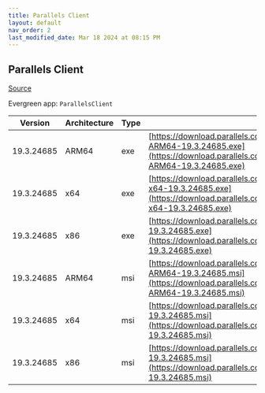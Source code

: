 ```yaml
---
title: Parallels Client
layout: default
nav_order: 2
last_modified_date: Mar 18 2024 at 08:15 PM
---
```


## Parallels Client

[Source](https://www.parallels.com/products/ras/download/links/)

Evergreen app: `ParallelsClient`

| Version    | Architecture | Type | URI                                                                                                                                                                                  |
| ---------- | ------------ | ---- | ------------------------------------------------------------------------------------------------------------------------------------------------------------------------------------ |
| 19.3.24685 | ARM64        | exe  | [https://download.parallels.com/ras/v19/19.3.2.24685/RASClient_Basic-ARM64-19.3.24685.exe](https://download.parallels.com/ras/v19/19.3.2.24685/RASClient_Basic-ARM64-19.3.24685.exe) |
| 19.3.24685 | x64          | exe  | [https://download.parallels.com/ras/v19/19.3.2.24685/RASClient_Basic-x64-19.3.24685.exe](https://download.parallels.com/ras/v19/19.3.2.24685/RASClient_Basic-x64-19.3.24685.exe)     |
| 19.3.24685 | x86          | exe  | [https://download.parallels.com/ras/v19/19.3.2.24685/RASClient_Basic-19.3.24685.exe](https://download.parallels.com/ras/v19/19.3.2.24685/RASClient_Basic-19.3.24685.exe)             |
| 19.3.24685 | ARM64        | msi  | [https://download.parallels.com/ras/v19/19.3.2.24685/RASClient-ARM64-19.3.24685.msi](https://download.parallels.com/ras/v19/19.3.2.24685/RASClient-ARM64-19.3.24685.msi)             |
| 19.3.24685 | x64          | msi  | [https://download.parallels.com/ras/v19/19.3.2.24685/RASClient-x64-19.3.24685.msi](https://download.parallels.com/ras/v19/19.3.2.24685/RASClient-x64-19.3.24685.msi)                 |
| 19.3.24685 | x86          | msi  | [https://download.parallels.com/ras/v19/19.3.2.24685/RASClient-19.3.24685.msi](https://download.parallels.com/ras/v19/19.3.2.24685/RASClient-19.3.24685.msi)                         |
